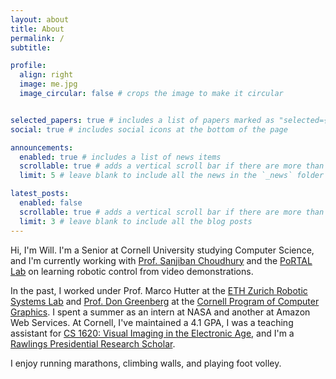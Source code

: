 ```yaml
---
layout: about
title: About
permalink: /
subtitle: 

profile:
  align: right
  image: me.jpg
  image_circular: false # crops the image to make it circular


selected_papers: true # includes a list of papers marked as "selected={true}"
social: true # includes social icons at the bottom of the page

announcements:
  enabled: true # includes a list of news items
  scrollable: true # adds a vertical scroll bar if there are more than 3 news items
  limit: 5 # leave blank to include all the news in the `_news` folder

latest_posts:
  enabled: false
  scrollable: true # adds a vertical scroll bar if there are more than 3 new posts items
  limit: 3 # leave blank to include all the blog posts
---
```


Hi, I'm Will. I'm a Senior at Cornell University studying Computer Science, and I'm currently working with [Prof. Sanjiban Choudhury](https://sanjibanc.github.io/) and the [PoRTAL Lab](https://portal.cs.cornell.edu/) on learning robotic control from video demonstrations.

In the past, I worked under Prof. Marco Hutter at the [ETH Zurich Robotic Systems Lab](https://rsl.ethz.ch/) and [Prof. Don Greenberg](https://aap.cornell.edu/people/donald-greenberg) at the [Cornell Program of Computer Graphics](https://www.graphics.cornell.edu/academics). I spent a summer as an intern at NASA and another at Amazon Web Services. At Cornell, I've maintained a 4.1 GPA, I was a teaching assistant for [CS 1620: Visual Imaging in the Electronic Age](https://classes.cornell.edu/browse/roster/FA20/class/CS/1620), and I'm a [Rawlings Presidential Research Scholar](https://scl.cornell.edu/get-involved/cornell-commitment/rawlings-cornell-presidential-research-scholars).

I enjoy running marathons, climbing walls, and playing foot volley.





